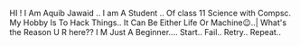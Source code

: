 HI ! I Am Aquib Jawaid ..
I am A Student .. Of class 11 Science with Compsc. 
My Hobby Is To Hack Things.. It Can Be Either Life Or Machine😉..|
What's the Reason U R here??
I M Just A Beginner....
Start.. Fail.. Retry.. Repeat..
